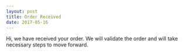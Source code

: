 ```yaml
---
layout: post
title: Order Received
date: 2017-05-16
---
```


Hi, we have received your order. We will validate the order and will take necessary steps to move forward.